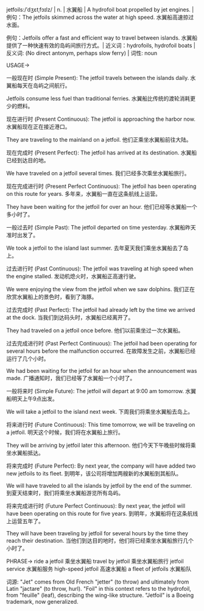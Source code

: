 jetfoils:/ˈdʒɛtˌfɔɪlz/ | n. | 水翼船 | A hydrofoil boat propelled by jet engines. |  例句：The jetfoils skimmed across the water at high speed. 水翼船高速掠过水面。

例句：Jetfoils offer a fast and efficient way to travel between islands. 水翼船提供了一种快速有效的岛屿间旅行方式。| 近义词：hydrofoils, hydrofoil boats | 反义词: (No direct antonym, perhaps slow ferry) | 词性: noun


USAGE->

一般现在时 (Simple Present):
The jetfoil travels between the islands daily. 水翼船每天在岛屿之间航行。

Jetfoils consume less fuel than traditional ferries. 水翼船比传统的渡轮消耗更少的燃料。


现在进行时 (Present Continuous):
The jetfoil is approaching the harbor now. 水翼船现在正在接近港口。

They are traveling to the mainland on a jetfoil. 他们正乘坐水翼船前往大陆。


现在完成时 (Present Perfect):
The jetfoil has arrived at its destination. 水翼船已经到达目的地。

We have traveled on a jetfoil several times. 我们已经多次乘坐水翼船旅行。


现在完成进行时 (Present Perfect Continuous):
The jetfoil has been operating on this route for years. 多年来，水翼船一直在这条航线上运营。

They have been waiting for the jetfoil for over an hour. 他们已经等水翼船一个多小时了。


一般过去时 (Simple Past):
The jetfoil departed on time yesterday. 水翼船昨天准时出发了。

We took a jetfoil to the island last summer. 去年夏天我们乘坐水翼船去了岛上。


过去进行时 (Past Continuous):
The jetfoil was traveling at high speed when the engine stalled.  发动机熄火时，水翼船正高速行驶。

We were enjoying the view from the jetfoil when we saw dolphins. 我们正在欣赏水翼船上的景色时，看到了海豚。


过去完成时 (Past Perfect):
The jetfoil had already left by the time we arrived at the dock. 当我们到达码头时，水翼船已经离开了。

They had traveled on a jetfoil once before. 他们以前乘坐过一次水翼船。


过去完成进行时 (Past Perfect Continuous):
The jetfoil had been operating for several hours before the malfunction occurred. 在故障发生之前，水翼船已经运行了几个小时。

We had been waiting for the jetfoil for an hour when the announcement was made.  广播通知时，我们已经等了水翼船一个小时了。


一般将来时 (Simple Future):
The jetfoil will depart at 9:00 am tomorrow. 水翼船明天上午9点出发。

We will take a jetfoil to the island next week. 下周我们将乘坐水翼船去岛上。


将来进行时 (Future Continuous):
This time tomorrow, we will be traveling on a jetfoil. 明天这个时候，我们将在水翼船上旅行。

They will be arriving by jetfoil later this afternoon. 他们今天下午晚些时候将乘坐水翼船抵达。


将来完成时 (Future Perfect):
By next year, the company will have added two new jetfoils to its fleet. 到明年，该公司将增加两艘新的水翼船到其船队。

We will have traveled to all the islands by jetfoil by the end of the summer. 到夏天结束时，我们将乘坐水翼船游览所有岛屿。


将来完成进行时 (Future Perfect Continuous):
By next year, the jetfoil will have been operating on this route for five years. 到明年，水翼船将在这条航线上运营五年了。

They will have been traveling by jetfoil for several hours by the time they reach their destination.  当他们到达目的地时，他们将已经乘坐水翼船旅行几个小时了。


PHRASE->
ride a jetfoil 乘坐水翼船
travel by jetfoil  乘坐水翼船旅行
jetfoil service 水翼船服务
high-speed jetfoil 高速水翼船
a fleet of jetfoils 水翼船队


词源:  "Jet" comes from Old French "jetter" (to throw) and ultimately from Latin "jactare" (to throw, hurl). "Foil" in this context refers to the hydrofoil, from "feuille" (leaf), describing the wing-like structure.  "Jetfoil" is a Boeing trademark, now generalized.
